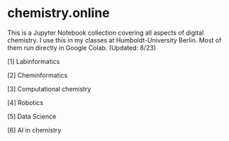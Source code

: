 # chemistry.online
This is a Jupyter Notebook collection covering all aspects of digital chemistry. I use this in my classes at Humboldt-University Berlin. Most of them run directly in Google Colab. (Updated: 8/23)

[1] Labinformatics

[2] Cheminformatics

[3] Computational chemistry

[4] Robotics

[5] Data Science

[6] AI in chemistry
